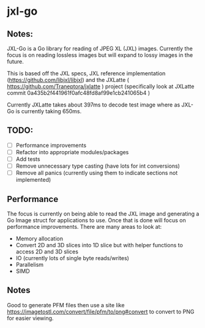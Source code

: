 # jxl-go

## Notes:

JXL-Go is a Go library for reading of JPEG XL (JXL) images.
Currently the focus is on reading lossless images but will expand to lossy images in the future.

This is based off the JXL specs, JXL reference implementation (https://github.com/libjxl/libjxl) and the JXLatte ( https://github.com/Traneptora/jxlatte ) project
(specifically look at JXLatte commit 0a435b2f441961f0afc48fd8af99e1cb241065b4 )

Currently JXLatte takes about 397ms to decode test image where as JXL-Go is currently taking 650ms.


## TODO:

- [ ] Performance improvements
- [ ] Refactor into appropriate modules/packages
- [ ] Add tests
- [ ] Remove unnecessary type casting (have lots for int conversions)
- [ ] Remove all panics (currently using them to indicate sections not implemented)

## Performance

The focus is currently on being able to read the JXL image and generating a Go Image struct for applications to use.
Once that is done will focus on performance improvements. There are many areas to look at:

- Memory allocation
- Convert 2D and 3D slices into 1D slice but with helper functions to access 2D and 3D slices
- IO (currently lots of single byte reads/writes)
- Parallelism
- SIMD

## Notes

Good to generate PFM files then use a site like https://imagetostl.com/convert/file/pfm/to/png#convert to 
convert to PNG for easier viewing.